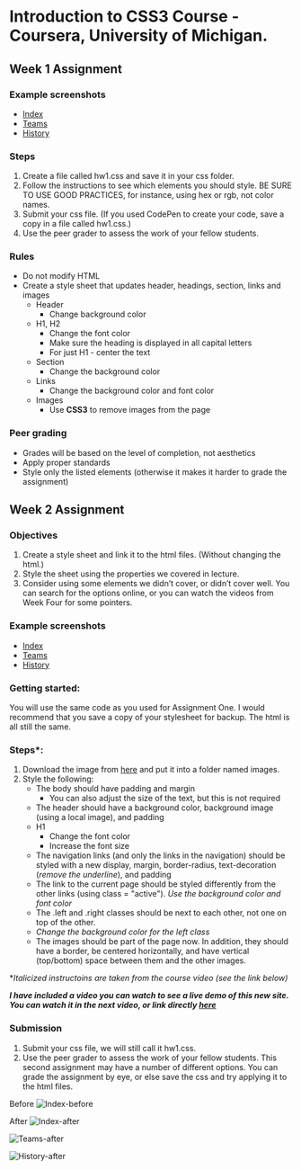# Introduction to CSS3 Course - Coursera, University of Michigan.

## Week 1 Assignment

### Example screenshots
* [Index](http://intro-webdesign.com/CSS/assignment-1/index.jpg)
* [Teams](http://www.intro-webdesign.com/CSS/assignment-1/teams.jpg)
* [History](http://www.intro-webdesign.com/CSS/assignment-1/history.jpg)

### Steps
1. Create a file called hw1.css and save it in your css folder.
2. Follow the instructions to see which elements you should style.   BE SURE TO USE GOOD PRACTICES, for instance, using hex or rgb, not color names.
3. Submit your css file.  (If you used CodePen to create your code, save a copy in a file called hw1.css.)
4. Use the peer grader to assess the work of your fellow students.


### Rules

* Do not modify HTML
* Create a style sheet that updates header, headings, section, links and images
    * Header
        * Change background color
    * H1, H2
        * Change the font color
        * Make sure the heading is displayed in all capital letters
        * For just H1 - center the text
    * Section
        * Change the background color
    * Links
        * Change the background color and font color
    * Images
        * Use __CSS3__ to remove images from the page

### Peer grading
* Grades will be based on the level of completion, not aesthetics
* Apply proper standards
* Style only the listed elements (otherwise it makes it harder to grade the assignment)

## Week 2 Assignment

### Objectives

1. Create a style sheet and link it to the html files.  (Without changing the html.)
2. Style the sheet using the properties we covered in lecture.
3. Consider using some elements we didn’t cover, or didn’t cover well.  You can search for the options online, or you can watch the videos from Week Four for some pointers.

### Example screenshots
* [Index](http://intro-webdesign.com/CSS/assignment-2/index.jpg)
* [Teams](http://www.intro-webdesign.com/CSS/assignment-2/teams.jpg)
* [History](http://www.intro-webdesign.com/CSS/assignment-2/history.jpg)

### Getting started:
You will use the same code as you used for Assignment One.  I would recommend that you save a copy of your stylesheet for backup.  The html is all still the same.

### Steps*:
1. Download the image from [here](http://intro-webdesign.com/CSS/assignment-2/images/flywheel.jpg) and put it into a folder named images.
2. Style the following:
   * The body should have padding and margin
      * You can also adjust the size of the text, but this is not required
   * The header should have a background color, background image (using a local image), and padding
   * H1
      * Change the font color
      * Increase the font size
   * The navigation links (and only the links in the navigation) should be styled with a new display, margin, border-radius, text-decoration (*remove the underline*), and padding
   * The link to the current page should be styled differently from the other links (using class = "active"). *Use the background color and font color*
   * The .left and .right classes should be next to each other, not one on top of the other.
   * *Change the background color for the left class*
   * The images should be part of the page now.  In addition, they should have a border, be centered horizontally, and have vertical (top/bottom) space between them and the other images.

**Italicized instructoins are taken from the course video (see the link below)*

***I have included a video you can watch to see a live demo of this new site.  You can watch it in the next video, or link directly [here](https://www.coursera.org/learn/introcss/lecture/VQgU9/02-08-optional-homework-description)***

### Submission
1. Submit your css file, we will still call it hw1.css.
2. Use the peer grader to assess the work of your fellow students.  This second assignment may have a number of different options.  You can grade the assignment by eye, or else save the css and try applying it to the html files.

Before
![Index-before](https://d3c33hcgiwev3.cloudfront.net/imageAssetProxy.v1/_HIUNW-LEeWkqxKgHokknQ_7211e81064ef7f151ead0ce95e8f5042_index.jpg?expiry=1639180800000&hmac=wAkPqy1fpXAQ7mx8y_Vi4km7TLb4DHAZ6mvqn1k2o_A)

After
![Index-after](https://d3c33hcgiwev3.cloudfront.net/imageAssetProxy.v1/MYOhfG-NEeW_XQ6rxylw1Q_390b37c594a8fabe8b03eff980420b21_a2index.jpg?expiry=1639180800000&hmac=CsfI9HWmA4aa9Gb-FRCXdcdX-UepwF096EEmQDQSIYg)

![Teams-after](https://d3c33hcgiwev3.cloudfront.net/imageAssetProxy.v1/IK9Pbm-NEeWUEw5B5sLehQ_592503570875353c676e5d53a9e6dcf4_a2teams.jpg?expiry=1639180800000&hmac=vfCxALvTDMFR5n_UCgdsI_6o9RlUjM1fH8DZEfEblvw)

![History-after](https://d3c33hcgiwev3.cloudfront.net/imageAssetProxy.v1/Q7kJ32-NEeW5kRKmUcDQLQ_35474ed7d7bad5e60a6ee47d58bf4436_a2history.jpg?expiry=1639180800000&hmac=PdKOAp6fSVYkdRaGV8ee2fJcSc_zpa_sPZ4F6ryHYHs)
